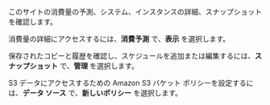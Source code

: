 このサイトの消費量の予測、システム、インスタンスの詳細、スナップショットを確認します。

消費量の詳細にアクセスするには、**消費予測** で、**表示** を選択します。

保存されたコピーと履歴を確認し、スケジュールを追加または編集するには、**スナップショット** で、**管理** を選択します。

S3 データにアクセスするための Amazon S3 バケット ポリシーを設定するには、**データ ソース** で、**新しいポリシー** を選択します。
